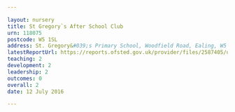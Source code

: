 ```yaml
---

layout: nursery
title: St Gregory`s After School Club
urn: 118075
postcode: W5 1SL
address: St. Gregory&#039;s Primary School, Woodfield Road, Ealing, W5 1SL
latestReportUrl: https://reports.ofsted.gov.uk/provider/files/2587405/urn/118075.pdf
teaching: 2
development: 2
leadership: 2
outcomes: 0
overall: 2
date: 12 July 2016

---
```

